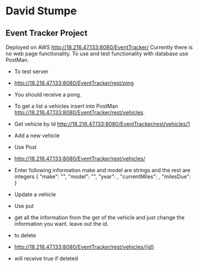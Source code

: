 # David Stumpe
## Event Tracker Project

Deployed on AWS http://18.216.47.133:8080/EventTracker/
Currently there is no web page functionality.
To use and test functionality with database use PostMan.

* To test server
* http://18.216.47.133:8080/EventTracker/rest/ping
* You should receive a pong.

* To get a list a vehicles insert into PostMan http://18.216.47.133:8080/EventTracker/rest/vehicles.

* Get vehicle by Id
http://18.216.47.133:8080/EventTracker/rest/vehicles/1

* Add a new vehicle
* Use Post
* http://18.216.47.133:8080/EventTracker/rest/vehicles/
* Enter following information make and model are strings and the rest are integers
    {
        "make": "",
        "model": "",
        "year": ,
        "currentMiles": ,
        "milesDue":
    }

* Update a vehicle
* Use put
* get all the information from the get of the vehicle and just change the information you want. leave out the id.

* to delete
* http://18.216.47.133:8080/EventTracker/rest/vehicles/{id}
* will receive true if deleted
